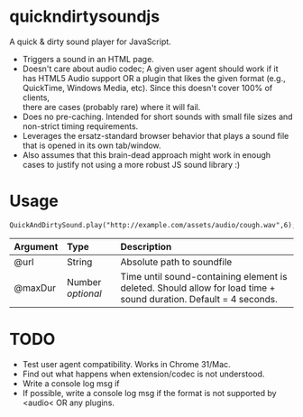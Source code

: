 quickndirtysoundjs
==================

A quick & dirty sound player for JavaScript.

* Triggers a sound in an HTML page.
* Doesn't care about audio codec; A given user agent should work if it has HTML5 Audio support OR
  a plugin that likes the given format (e.g., QuickTime, Windows Media, etc). Since this doesn't cover 100% of clients,   
  there are cases (probably rare) where it will fail.
* Does no pre-caching. Intended for short sounds with small file sizes and non-strict timing requirements.
* Leverages the ersatz-standard browser behavior that plays a sound file that is opened in its
  own tab/window.
* Also assumes that this brain-dead approach might work in enough cases
  to justify not using a more robust JS sound library :)
  

Usage
=====

```
QuickAndDirtySound.play("http://example.com/assets/audio/cough.wav",6);
```

Argument|Type|Description
:-------|:---|:----------
@url | String | Absolute path to soundfile
@maxDur | Number _optional_ | Time until sound-containing element is deleted. Should allow for load time + sound duration. Default = 4 seconds.

  
  
TODO
====

* Test user agent compatibility. Works in Chrome 31/Mac. 
* Find out what happens when extension/codec is not understood. 
* Write a console log msg if <audio> not supported.
* If possible, write a console log msg if the format is not supported by &lt;audio&lt; OR any plugins.
